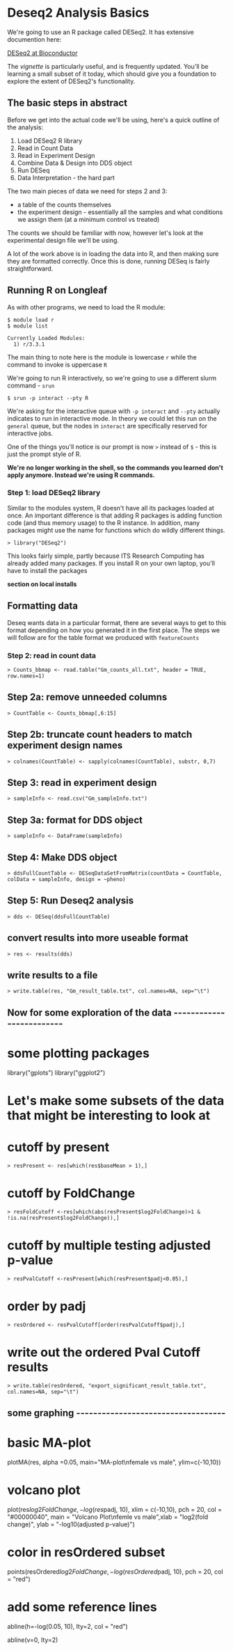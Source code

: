 # Deseq2 Analysis Basics

We're going to use an R package called DESeq2.  It has extensive documention here:

[DESeq2 at Bioconductor](https://bioconductor.org/packages/release/bioc/html/DESeq2.html)

The *vignette* is particularly useful, and is frequently updated.  You'll be learning a small subset of it today, which should give you a foundation to explore the extent of DESeq2's functionality.


## The basic steps in abstract

Before we get into the actual code we'll be using, here's a quick outline of the analysis:

1. Load DESeq2 R library
2. Read in Count Data
3. Read in Experiment Design
4. Combine Data & Design into DDS object
5. Run DESeq
6. Data Interpretation - the hard part



The two main pieces of data we need for steps 2 and 3:
 * a table of the counts themselves
 * the experiment design - essentially all the samples and what conditions we assign them (at a minimum control vs treated)

The counts we should be familiar with now, however let's look at the experimental design file we'll be using.


A lot of the work above is in loading the data into R, and then making sure they are formatted correctly.  Once this is done, running DESeq is fairly straightforward.

## Running R on Longleaf

As with other programs, we need to load the R module:

~~~
$ module load r
$ module list
~~~

~~~
Currently Loaded Modules:
  1) r/3.3.1
~~~

The main thing to note here is the module is lowercase `r` while the command to invoke is uppercase `R`

We're going to run R interactively, so we're going to use a different slurm command - `srun`

~~~
$ srun -p interact --pty R
~~~

We're asking for the interactive queue with `-p interact` and `--pty` actually indicates to run in interactive mode.  In theory we could let this run on the `general` queue, but the nodes in `interact` are specifically reserved for interactive jobs.

One of the things you'll notice is our prompt is now `>` instead of `$` - this is just the prompt style of R.

**We're no longer working in the shell, so the commands you learned don't apply anymore.  Instead we're using R commands.**


### Step 1: load DESeq2 library

Similar to the modules system, R doesn't have all its packages loaded at once.  An important difference is that adding R packages is adding function code (and thus memory usage) to the R instance.  In addition, many packages might use the name for functions which do wildly different things.

~~~
> library("DESeq2")
~~~

This looks fairly simple, partly because ITS Research Computing has already added many packages.  If you install R on your own laptop, you'll have to install the packages

**section on local installs**


## Formatting data

Deseq wants data in a particular format, there are several ways to get to this format depending on how you generated it in the first place.  The steps we will follow are for the table format we produced with `featureCounts`


### Step 2: read in count data
~~~
> Counts_bbmap <- read.table("Gm_counts_all.txt", header = TRUE, row.names=1)
~~~


## Step 2a: remove unneeded columns
~~~
> CountTable <- Counts_bbmap[,6:15]
~~~

## Step 2b: truncate count headers to match experiment design names
~~~
> colnames(CountTable) <- sapply(colnames(CountTable), substr, 0,7)
~~~


## Step 3: read in experiment design
~~~
> sampleInfo <- read.csv("Gm_sampleInfo.txt")
~~~

## Step 3a: format for DDS object
~~~
> sampleInfo <- DataFrame(sampleInfo)
~~~



## Step 4: Make DDS object
~~~
> ddsFullCountTable <- DESeqDataSetFromMatrix(countData = CountTable, colData = sampleInfo, design = ~pheno)
~~~


## Step 5: Run Deseq2 analysis
~~~
> dds <- DESeq(ddsFullCountTable)
~~~


## convert results into more useable format
~~~
> res <- results(dds)
~~~


## write results to a file
~~~
> write.table(res, "Gm_result_table.txt", col.names=NA, sep="\t")
~~~





## Now for some exploration of the data -------------------------

# some plotting packages
library("gplots")
library("ggplot2")

# Let's make some subsets of the data that might be interesting to look at

# cutoff by present
~~~
> resPresent <- res[which(res$baseMean > 1),]
~~~


# cutoff by FoldChange
~~~
> resFoldCutoff <-res[which(abs(resPresent$log2FoldChange)>1 & !is.na(resPresent$log2FoldChange)),]
~~~


# cutoff by multiple testing adjusted p-value
~~~
> resPvalCutoff <-resPresent[which(resPresent$padj<0.05),]
~~~


# order by padj
~~~
> resOrdered <- resPvalCutoff[order(resPvalCutoff$padj),]
~~~


# write out the ordered Pval Cutoff results
~~~
> write.table(resOrdered, "export_significant_result_table.txt", col.names=NA, sep="\t")
~~~




## some graphing -----------------------------------

# basic MA-plot

plotMA(res, alpha =0.05,  main="MA-plot\nfemale vs male", ylim=c(-10,10))


# volcano plot

plot(res$log2FoldChange, -log(res$padj, 10), xlim = c(-10,10), pch = 20, col = "#00000040", main = "Volcano Plot\nfemle vs male",xlab = "log2(fold change)", ylab = "-log10(adjusted p-value)")

# color in resOrdered subset

points(resOrdered$log2FoldChange, -log(resOrdered$padj, 10), pch = 20, col = "red")

# add some reference lines

abline(h=-log(0.05, 10), lty=2, col = "red")

abline(v=0, lty=2)

